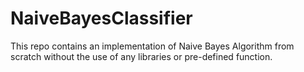 # NaiveBayesClassifier
This repo contains an implementation of Naive Bayes Algorithm from scratch without the use of any libraries or pre-defined function.
